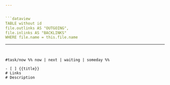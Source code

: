 ```yaml
--- 


```dataview 
TABLE without id 
file.outlinks AS "OUTGOING", 
file.inlinks AS "BACKLINKS" 
WHERE file.name = this.file.name
```

---
```


#task/now %% now | next | waiting | someday %%

- [ ] {{title}}
# Links 
# Description

